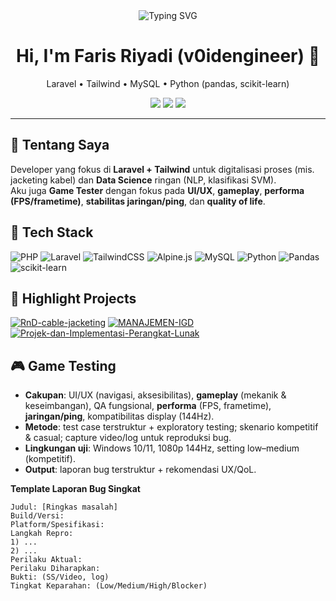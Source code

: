 <!-- Header -->
<div align="center">

  <img src="https://readme-typing-svg.demolab.com?font=Inter&size=26&pause=1200&color=22C55E&center=true&vCenter=true&width=620&lines=Full-Stack+Laravel;Data+Science+(NLP%2C+SVM);Game+Testing+(UI%2FUX%2C+Gameplay);Build+fast.+Ship+smart." alt="Typing SVG" />

  <h1>Hi, I'm Faris Riyadi (v0idengineer) 👋</h1>
  <p>Laravel • Tailwind • MySQL • Python (pandas, scikit-learn)</p>

  <!-- Badges -->
  <a href="https://github.com/v0idengineer?tab=followers"><img src="https://img.shields.io/github/followers/v0idengineer?style=flat&label=Followers"></a>
  <a href="https://github.com/v0idengineer"><img src="https://img.shields.io/github/stars/v0idengineer?affiliations=OWNER%2CCOLLABORATOR&style=flat&label=Stars"></a>
  <img src="https://komarev.com/ghpvc/?username=v0idengineer&style=flat&label=Views" />
</div>

---

## 🚀 Tentang Saya
Developer yang fokus di **Laravel + Tailwind** untuk digitalisasi proses (mis. jacketing kabel) dan **Data Science** ringan (NLP, klasifikasi SVM).  
Aku juga **Game Tester** dengan fokus pada **UI/UX**, **gameplay**, **performa (FPS/frametime)**, **stabilitas jaringan/ping**, dan **quality of life**.

## 🧰 Tech Stack
![PHP](https://img.shields.io/badge/PHP-777BB4?logo=php&logoColor=white)
![Laravel](https://img.shields.io/badge/Laravel-FF2D20?logo=laravel&logoColor=white)
![TailwindCSS](https://img.shields.io/badge/Tailwind-06B6D4?logo=tailwindcss&logoColor=white)
![Alpine.js](https://img.shields.io/badge/Alpine.js-8BC0D0?logo=alpinedotjs&logoColor=black)
![MySQL](https://img.shields.io/badge/MySQL-4479A1?logo=mysql&logoColor=white)
![Python](https://img.shields.io/badge/Python-3776AB?logo=python&logoColor=white)
![Pandas](https://img.shields.io/badge/Pandas-150458?logo=pandas&logoColor=white)
![scikit-learn](https://img.shields.io/badge/scikit--learn-F7931E?logo=scikitlearn&logoColor=white)

## 🧩 Highlight Projects
[![RnD-cable-jacketing](https://github-readme-stats.vercel.app/api/pin/?username=v0idengineer&repo=RnD-cable-jacketing&border_color=E5E7EB)](https://github.com/v0idengineer/RnD-cable-jacketing)
[![MANAJEMEN-IGD](https://github-readme-stats.vercel.app/api/pin/?username=v0idengineer&repo=MANAJEMEN-IGD&border_color=E5E7EB)](https://github.com/v0idengineer/MANAJEMEN-IGD)
[![Projek-dan-Implementasi-Perangkat-Lunak](https://github-readme-stats.vercel.app/api/pin/?username=v0idengineer&repo=Projek-dan-Implementasi-Perangkat-Lunak&border_color=E5E7EB)](https://github.com/v0idengineer/Projek-dan-Implementasi-Perangkat-Lunak)

## 🎮 Game Testing
- **Cakupan**: UI/UX (navigasi, aksesibilitas), **gameplay** (mekanik & keseimbangan), QA fungsional, **performa** (FPS, frametime), **jaringan/ping**, kompatibilitas display (144Hz).
- **Metode**: test case terstruktur + exploratory testing; skenario kompetitif & casual; capture video/log untuk reproduksi bug.
- **Lingkungan uji**: Windows 10/11, 1080p 144Hz, setting low–medium (kompetitif).
- **Output**: laporan bug terstruktur + rekomendasi UX/QoL.

**Template Laporan Bug Singkat**
```text
Judul: [Ringkas masalah] 
Build/Versi: 
Platform/Spesifikasi: 
Langkah Repro:
1) ...
2) ...
Perilaku Aktual: 
Perilaku Diharapkan: 
Bukti: (SS/Video, log)
Tingkat Keparahan: (Low/Medium/High/Blocker)
